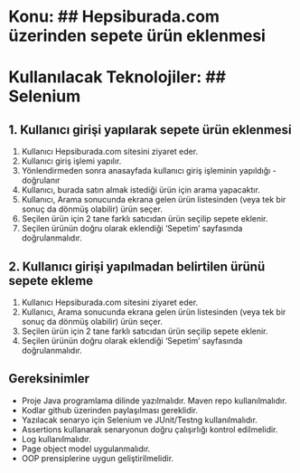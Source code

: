 # Konu: ## Hepsiburada.com üzerinden sepete ürün eklenmesi

# Kullanılacak Teknolojiler: ## Selenium

## 1. Kullanıcı girişi yapılarak sepete ürün eklenmesi
1. Kullanıcı Hepsiburada.com sitesini ziyaret eder.
2. Kullanıcı giriş işlemi yapılır.
3. Yönlendirmeden sonra anasayfada kullanıcı giriş işleminin yapıldığı - doğrulanır
4. Kullanıcı, burada satın almak istediği ürün için arama yapacaktır.
5. Kullanıcı, Arama sonucunda ekrana gelen ürün listesinden (veya tek bir sonuç da dönmüş olabilir) ürün seçer.
6. Seçilen ürün için 2 tane farklı satıcıdan ürün seçilip sepete eklenir.
7. Seçilen ürünün doğru olarak eklendiği ‘Sepetim’ sayfasında doğrulanmalıdır.

## 2. Kullanıcı girişi yapılmadan belirtilen ürünü sepete ekleme
1. Kullanıcı Hepsiburada.com sitesini ziyaret eder.
2. Kullanıcı, Arama sonucunda ekrana gelen ürün listesinden (veya tek bir sonuç da dönmüş olabilir) ürün seçer.
3. Seçilen ürün için 2 tane farklı satıcıdan ürün seçilip sepete eklenir.
4. Seçilen ürünün doğru olarak eklendiği ‘Sepetim’ sayfasında doğrulanmalıdır.

## Gereksinimler 
- Proje Java programlama dilinde yazılmalıdır. Maven repo kullanılmalıdır.
- Kodlar github üzerinden paylaşılması gereklidir. 
- Yazılacak senaryo için Selenium ve JUnit/Testng kullanılmalıdır. 
- Assertions kullanarak senaryonun doğru çalışırlığı kontrol edilmelidir.
- Log kullanılmalıdır.
- Page object model uygulanmalıdır.
- OOP prensiplerine uygun geliştirilmelidir.